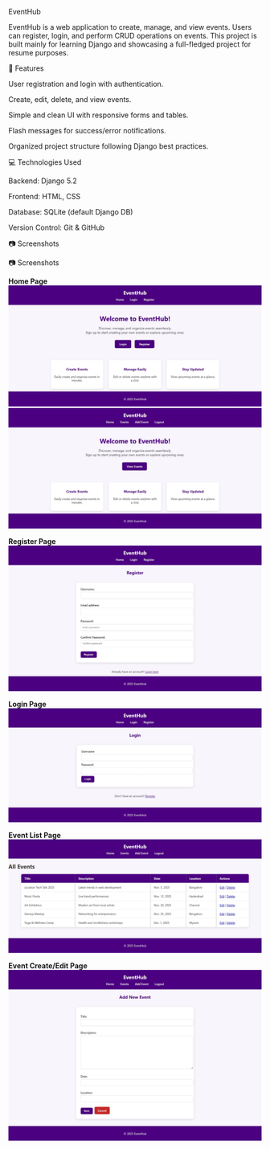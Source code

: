 EventHub

EventHub is a web application to create, manage, and view events. Users can register, login, and perform CRUD operations on events. This project is built mainly for learning Django and showcasing a full-fledged project for resume purposes.

📌 Features

User registration and login with authentication.

Create, edit, delete, and view events.

Simple and clean UI with responsive forms and tables.

Flash messages for success/error notifications.

Organized project structure following Django best practices.

💻 Technologies Used

Backend: Django 5.2

Frontend: HTML, CSS

Database: SQLite (default Django DB)

Version Control: Git & GitHub

📷 Screenshots

📷 Screenshots

**Home Page**  
![Home Page](screenshots/Screenshot_14-10-2025_14316_127.0.0.1.jpeg)
![Home Page](screenshots/Screenshot_14-10-2025_14378_127.0.0.1.jpeg)

**Register Page**  
![Register Page](screenshots/Screenshot_14-10-2025_143122_127.0.0.1.jpeg)

**Login Page**  
![Login Page](screenshots/Screenshot_14-10-2025_143135_127.0.0.1.jpeg)

**Event List Page**  
![Event List Page](screenshots/Screenshot_14-10-2025_143647_127.0.0.1.jpeg)

**Event Create/Edit Page**  
![Event Create/Edit Page](screenshots/Screenshot_14-10-2025_143217_127.0.0.1.jpeg)

